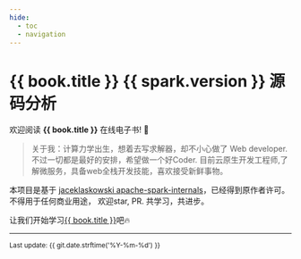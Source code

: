 ```yaml
---
hide:
  - toc
  - navigation
---
```


#  {{ book.title }} {{ spark.version }} 源码分析

欢迎阅读 **{{ book.title }}** 在线电子书! 🤙

> 关于我：计算力学出生，想着去写求解器，却不小心做了 Web developer. 不过一切都是最好的安排，希望做一个好Coder.
目前云原生开发工程师,了解微服务，具备web全栈开发技能，喜欢接受新鲜事物。
<!-- With some skills: Microservices Pattern, React, NodeJs, Java, Python, MQ, gRPC, Docker, K8s and also know ML, BigData.
![triumph's GitHub stats](https://github-readme-stats.vercel.app/api?username=xkx9431&show_icons=true&theme=radical) -->

本项目是基于 [jaceklaskowski apache-spark-internals](https://github.com/japila-books/apache-spark-internals)，已经得到原作者许可。
不得用于任何商业用途， 欢迎star, PR. 共学习，共进步。

让我们开始学习[{{ book.title }}](overview.md)吧🔥

---

<small>Last update: {{ git.date.strftime('%Y-%m-%d') }}</small>
